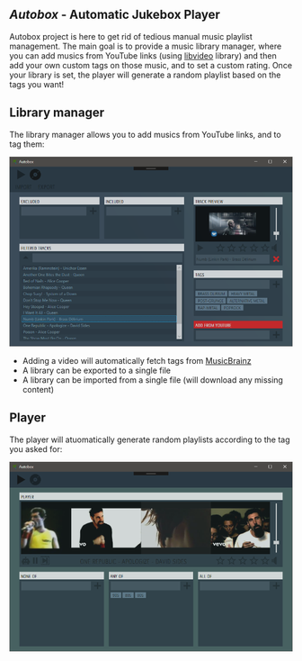 ## *Autobox* - Automatic Jukebox Player
Autobox project is here to get rid of tedious manual music playlist management.
The main goal is to provide a music library manager, where you can add musics from YouTube links (using [libvideo](https://github.com/i3arnon/libvideo) library) and then add your own custom tags on those music, and to set a custom rating.
Once your library is set, the player will generate a random playlist based on the tags you want!

## Library manager
The library manager allows you to add musics from YouTube links, and to tag them:

![alt text](Doc/Library.png)

- Adding a video will automatically fetch tags from [MusicBrainz](https://wiki.musicbrainz.org/Main_Page)
- A library can be exported to a single file
- A library can be imported from a single file (will download any missing content)

## Player
The player will atuomatically generate random playlists according to the tag you asked for:

![alt text](Doc/Player.png)
